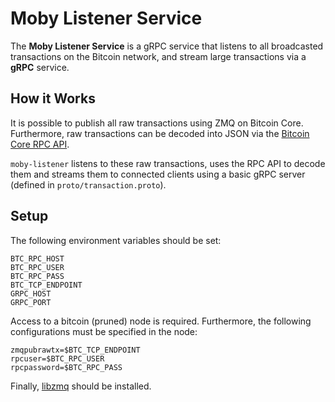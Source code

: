 # Moby Listener Service

The **Moby Listener Service** is a gRPC service that listens to all broadcasted transactions on the Bitcoin network, and stream large transactions via a **gRPC** service.

## How it Works
It is possible to publish all raw transactions using ZMQ on Bitcoin Core. Furthermore, raw transactions can be decoded into JSON via the [Bitcoin Core RPC API](https://developer.bitcoin.org/reference/rpc/).

`moby-listener` listens to these raw transactions, uses the RPC API to decode them and streams them to connected clients using a basic gRPC server (defined in `proto/transaction.proto`).

## Setup
The following environment variables should be set:
```
BTC_RPC_HOST
BTC_RPC_USER
BTC_RPC_PASS
BTC_TCP_ENDPOINT
GRPC_HOST
GRPC_PORT

```

Access to a bitcoin (pruned) node is required. Furthermore, the following configurations must be specified in the node:
```
zmqpubrawtx=$BTC_TCP_ENDPOINT
rpcuser=$BTC_RPC_USER
rpcpassword=$BTC_RPC_PASS

```

Finally, [libzmq](https://zeromq.org/download/) should be installed.
